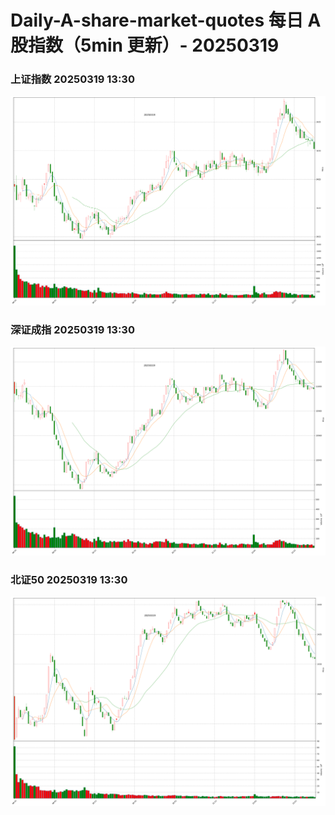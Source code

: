 
# Daily-A-share-market-quotes 每日 A 股指数（5min 更新）- 20250319

### 上证指数 20250319 13:30
![](./fig/2025/3/20250319-sh000001.png)

### 深证成指 20250319 13:30
![](./fig/2025/3/20250319-sz399001.png)

### 北证50 20250319 13:30
![](./fig/2025/3/20250319-bj899050.png)
